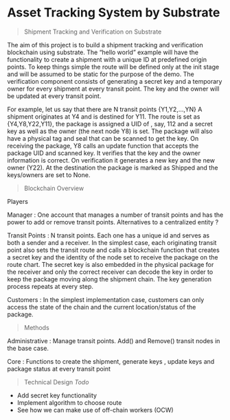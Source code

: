 # Asset Tracking System by Substrate

> Shipment Tracking and Verification on Substrate

The aim of this project is to build a shipment tracking and verification blockchain using substrate. The “hello world” example will have the functionality to create a shipment with a unique ID at predefined origin points. To keep things simple the route will be defined only at the init stage and will be assumed to be static for the purpose of the demo. The verification component consists of generating a secret key and a temporary owner for every shipment at every transit point. The key and the owner will be updated at every transit point.   

For example, let us say that there are N transit points {Y1,Y2,...,YN}
A shipment originates at Y4 and is destined for Y11. The route is set as {Y4,Y8,Y22,Y11}, the package is assigned a UID of , say, 112 and a secret key as well as the owner (the next node Y8) is set. The package will also have a physical tag and seal that can be scanned to get the key. On receiving the package, Y8 calls an update function that accepts the package UID and scanned key. It verifies that the key and the owner information is correct. On verification it generates a new key and the new owner (Y22). At the destination the package is marked as Shipped and the keys/owners are set to None.

> Blockchain Overview

Players

Manager : One account that manages a number of transit points and has the power to add or remove transit points. Alternatives to a centralized entity ?

Transit Points : N transit points. Each one has a unique id and serves as both a sender and a receiver. In the simplest case, each originating transit point also sets the transit route and calls a blockchain function that creates a secret key and the identity of the node set to receive the package on the route chart. The secret key is also embedded in the physical package for the receiver and only the correct receiver can decode the key in order to keep the package moving along the shipment chain. The key generation process repeats at every step.

Customers : In the simplest implementation case, customers can only access the state of the chain and the current location/status of the package. 


> Methods

Administrative : Manage transit points. Add() and Remove() transit nodes in the base case.

Core : Functions to create the shipment, generate keys , update keys and package status at every transit point

> Technical Design
_Todo_
- Add secret key functionality
- Implement algorithm to choose route
- See how we can make use of off-chain workers (OCW)
